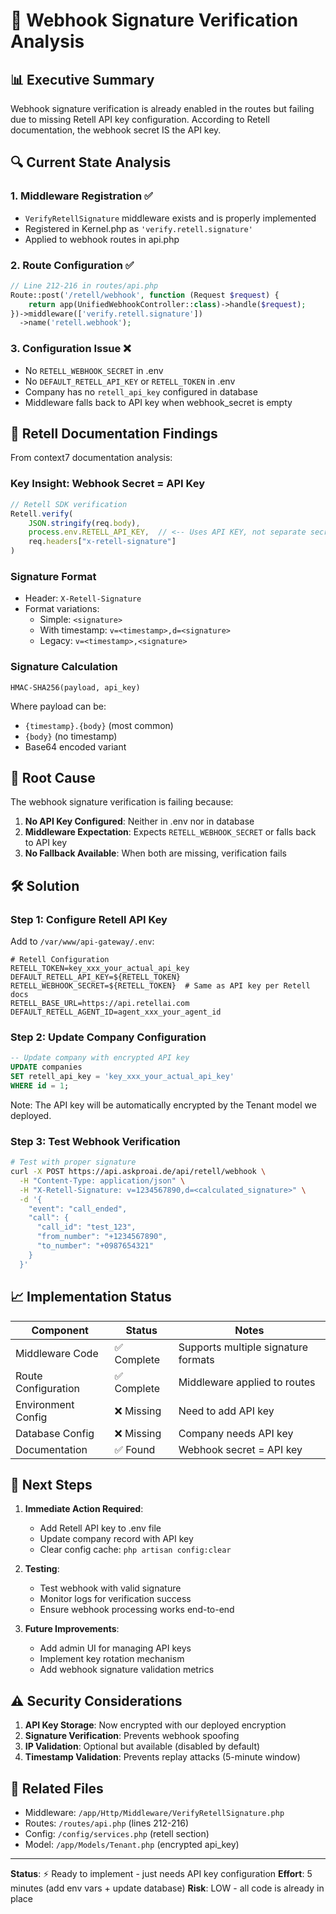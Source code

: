 # 🔐 Webhook Signature Verification Analysis

## 📊 Executive Summary

Webhook signature verification is already enabled in the routes but failing due to missing Retell API key configuration. According to Retell documentation, the webhook secret IS the API key.

## 🔍 Current State Analysis

### 1. **Middleware Registration** ✅
- `VerifyRetellSignature` middleware exists and is properly implemented
- Registered in Kernel.php as `'verify.retell.signature'`
- Applied to webhook routes in api.php

### 2. **Route Configuration** ✅
```php
// Line 212-216 in routes/api.php
Route::post('/retell/webhook', function (Request $request) {
    return app(UnifiedWebhookController::class)->handle($request);
})->middleware(['verify.retell.signature'])
  ->name('retell.webhook');
```

### 3. **Configuration Issue** ❌
- No `RETELL_WEBHOOK_SECRET` in .env
- No `DEFAULT_RETELL_API_KEY` or `RETELL_TOKEN` in .env
- Company has no `retell_api_key` configured in database
- Middleware falls back to API key when webhook_secret is empty

## 📖 Retell Documentation Findings

From context7 documentation analysis:

### Key Insight: Webhook Secret = API Key
```javascript
// Retell SDK verification
Retell.verify(
    JSON.stringify(req.body),
    process.env.RETELL_API_KEY,  // <-- Uses API KEY, not separate secret
    req.headers["x-retell-signature"]
)
```

### Signature Format
- Header: `X-Retell-Signature`
- Format variations:
  - Simple: `<signature>`
  - With timestamp: `v=<timestamp>,d=<signature>`
  - Legacy: `v=<timestamp>,<signature>`

### Signature Calculation
```
HMAC-SHA256(payload, api_key)
```
Where payload can be:
- `{timestamp}.{body}` (most common)
- `{body}` (no timestamp)
- Base64 encoded variant

## 🐛 Root Cause

The webhook signature verification is failing because:
1. **No API Key Configured**: Neither in .env nor in database
2. **Middleware Expectation**: Expects `RETELL_WEBHOOK_SECRET` or falls back to API key
3. **No Fallback Available**: When both are missing, verification fails

## 🛠️ Solution

### Step 1: Configure Retell API Key

Add to `/var/www/api-gateway/.env`:
```env
# Retell Configuration
RETELL_TOKEN=key_xxx_your_actual_api_key
DEFAULT_RETELL_API_KEY=${RETELL_TOKEN}
RETELL_WEBHOOK_SECRET=${RETELL_TOKEN}  # Same as API key per Retell docs
RETELL_BASE_URL=https://api.retellai.com
DEFAULT_RETELL_AGENT_ID=agent_xxx_your_agent_id
```

### Step 2: Update Company Configuration

```sql
-- Update company with encrypted API key
UPDATE companies 
SET retell_api_key = 'key_xxx_your_actual_api_key'
WHERE id = 1;
```

Note: The API key will be automatically encrypted by the Tenant model we deployed.

### Step 3: Test Webhook Verification

```bash
# Test with proper signature
curl -X POST https://api.askproai.de/api/retell/webhook \
  -H "Content-Type: application/json" \
  -H "X-Retell-Signature: v=1234567890,d=<calculated_signature>" \
  -d '{
    "event": "call_ended",
    "call": {
      "call_id": "test_123",
      "from_number": "+1234567890",
      "to_number": "+0987654321"
    }
  }'
```

## 📈 Implementation Status

| Component | Status | Notes |
|-----------|--------|-------|
| Middleware Code | ✅ Complete | Supports multiple signature formats |
| Route Configuration | ✅ Complete | Middleware applied to routes |
| Environment Config | ❌ Missing | Need to add API key |
| Database Config | ❌ Missing | Company needs API key |
| Documentation | ✅ Found | Webhook secret = API key |

## 🚀 Next Steps

1. **Immediate Action Required**:
   - Add Retell API key to .env file
   - Update company record with API key
   - Clear config cache: `php artisan config:clear`

2. **Testing**:
   - Test webhook with valid signature
   - Monitor logs for verification success
   - Ensure webhook processing works end-to-end

3. **Future Improvements**:
   - Add admin UI for managing API keys
   - Implement key rotation mechanism
   - Add webhook signature validation metrics

## ⚠️ Security Considerations

1. **API Key Storage**: Now encrypted with our deployed encryption
2. **Signature Verification**: Prevents webhook spoofing
3. **IP Validation**: Optional but available (disabled by default)
4. **Timestamp Validation**: Prevents replay attacks (5-minute window)

## 🔗 Related Files

- Middleware: `/app/Http/Middleware/VerifyRetellSignature.php`
- Routes: `/routes/api.php` (lines 212-216)
- Config: `/config/services.php` (retell section)
- Model: `/app/Models/Tenant.php` (encrypted api_key)

---

**Status**: ⚡ Ready to implement - just needs API key configuration
**Effort**: 5 minutes (add env vars + update database)
**Risk**: LOW - all code is already in place